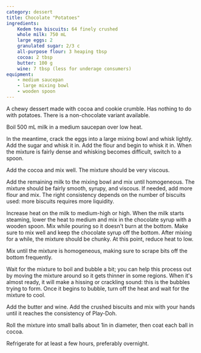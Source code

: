 ```yaml
---
category: dessert
title: Chocolate "Potatoes"
ingredients:
    Kedem tea biscuits: 64 finely crushed
    whole milk: 750 mL
    large eggs: 2
    granulated sugar: 2/3 c
    all-purpose flour: 3 heaping tbsp
    cocoa: 2 tbsp
    butter: 100 g
    wine: 7 tbsp (less for underage consumers)
equipment: 
    - medium saucepan
    - large mixing bowl
    - wooden spoon
---
```


A chewy dessert made with cocoa and cookie crumble. Has nothing to do with potatoes. There is a non-chocolate variant available.

Boil 500 mL milk in a medium saucepan over low heat.

In the meantime, crack the eggs into a large mixing bowl and whisk lightly. Add the sugar and whisk it in. Add the flour and begin to whisk it in. When the mixture is fairly dense and whisking becomes difficult, switch to a spoon. 

Add the cocoa and mix well. The mixture should be very viscous. 

Add the remaining milk to the mixing bowl and mix until homogeneous. The mixture should be fairly smooth, syrupy, and viscous. If needed, add more flour and mix. The right consistency depends on the number of biscuits used: more biscuits requires more liquidity.

Increase heat on the milk to medium-high or high. When the milk starts steaming, lower the heat to medium and mix in the chocolate syrup with a wooden spoon. Mix while pouring so it doesn't burn at the bottom. Make sure to mix well and keep the chocolate syrup off the bottom. After mixing for a while, the mixture should be chunky. At this point, reduce heat to low.

Mix until the mixture is homogeneous, making sure to scrape bits off the bottom frequently. 

Wait for the mixture to boil and bubble a bit; you can help this process out by moving the mixture around so it gets thinner in some regions. When it's almost ready, it will make a hissing or crackling sound: this is the bubbles trying to form. Once it begins to bubble, turn off the heat and wait for the mixture to cool.

Add the butter and wine. Add the crushed biscuits and mix with your hands until it reaches the consistency of Play-Doh.

Roll the mixture into small balls about 1in in diameter, then coat each ball in cocoa.

Refrigerate for at least a few hours, preferably overnight.